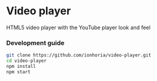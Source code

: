 # Video player

HTML5 video player with the YouTube player look and feel

### Development guide

```sh
git clone https://github.com/ionhoria/video-player.git
cd video-player
npm install
npm start
```
